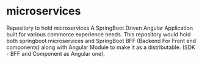 # microservices
Repository to hold microservices
A SpringBoot Driven Angular Application built for various commerce experience needs. This repository would hold both springboot microservices
and SpringBoot BFF (Backend For Front end components) along with Angular Module to make it as a distributable. (SDK - BFF and Component as Angular one).
